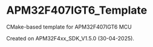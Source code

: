 # APM32F407IGT6_Template

CMake-based template for APM32F407IGT6 MCU

Created on APM32F4xx_SDK_V1.5.0 (30-04-2025).
